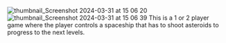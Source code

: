 ![thumbnail_Screenshot 2024-03-31 at 15 06 20](https://github.com/Felix465/SpaceRocksGMS/assets/75161032/00cc59ec-8a51-40bd-9ddc-443ff51d5120)
![thumbnail_Screenshot 2024-03-31 at 15 06 39](https://github.com/Felix465/SpaceRocksGMS/assets/75161032/23dbcfab-e124-42a8-8db8-d0b1b36e040c)
This is a 1 or 2 player game where the player controls a spaceship that has to shoot asteroids to progress to the next levels.
